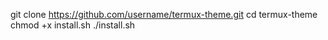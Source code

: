 git clone https://github.com/username/termux-theme.git
cd termux-theme
chmod +x install.sh
./install.sh
